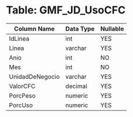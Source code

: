 # Table: GMF_JD_UsoCFC

| Column Name | Data Type | Nullable |
|-------------|-----------|----------|
| IdLinea | int | YES |
| Linea | varchar | YES |
| Anio | int | NO |
| Mes | int | NO |
| UnidadDeNegocio | varchar | YES |
| ValorCFC | decimal | YES |
| PorcPeso | numeric | YES |
| PorcUso | numeric | YES |
